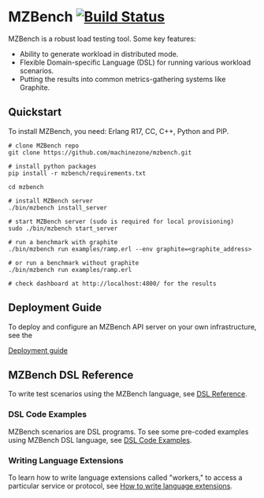 # MZBench [![Build Status](https://travis-ci.org/machinezone/mzbench.svg?branch=master)](https://travis-ci.org/machinezone/mzbench)

MZBench is a robust load testing tool. Some key features:
* Ability to generate workload in distributed mode.
* Flexible Domain-specific Language (DSL) for running various workload scenarios.
* Putting the results into common metrics-gathering systems like Graphite.

## Quickstart

To install MZBench, you need: Erlang R17, CC, C++, Python and PIP.

    # clone MZBench repo
    git clone https://github.com/machinezone/mzbench.git

    # install python packages
    pip install -r mzbench/requirements.txt

    cd mzbench

    # install MZBench server
    ./bin/mzbench install_server

    # start MZBench server (sudo is required for local provisioning)
    sudo ./bin/mzbench start_server

    # run a benchmark with graphite
    ./bin/mzbench run examples/ramp.erl --env graphite=<graphite_address>

    # or run a benchmark without graphite
    ./bin/mzbench run examples/ramp.erl

    # check dashboard at http://localhost:4800/ for the results

## Deployment Guide

To deploy and configure an MZBench API server on your own infrastructure, see the

[Deployment guide](doc/deployment_guide.md)

## MZBench DSL Reference

To write test scenarios using the MZBench language, see [DSL Reference](doc/scenario_dsl.md).

### DSL Code Examples

MZBench scenarios are DSL programs. To see some pre-coded examples using MZBench DSL
language, see [DSL Code Examples](doc/examples.md).

### Writing Language Extensions

To learn how to write language extensions called "workers," to access a particular service
or protocol, see [How to write language extensions](doc/worker_howto.md).
